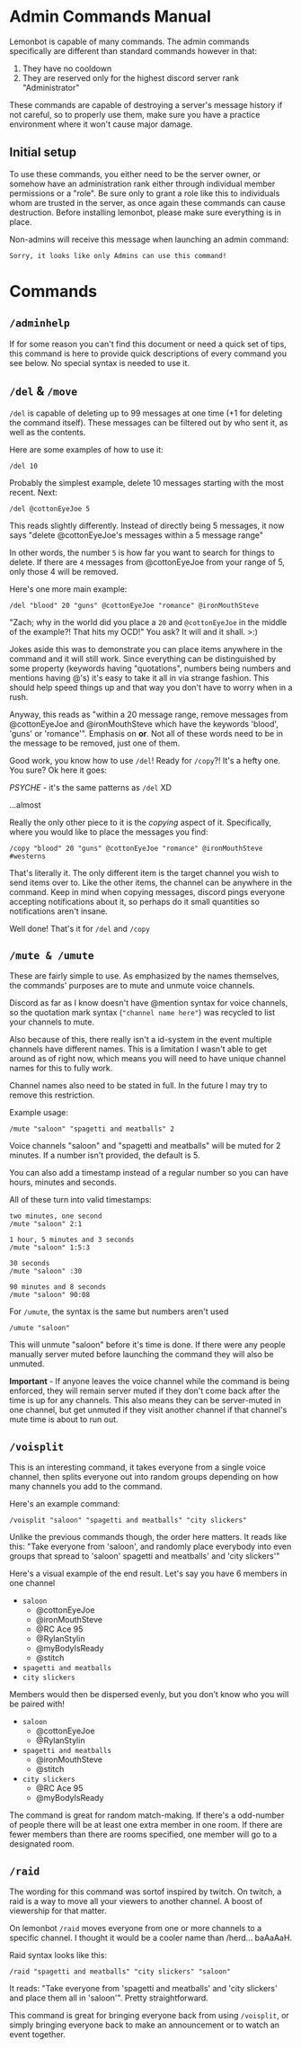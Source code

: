 # Admin Commands Manual

Lemonbot is capable of many commands. The admin commands specifically are different than standard commands however in that:

1. They have no cooldown
1. They are reserved only for the highest discord server rank "Administrator"

These commands are capable of destroying a server's message history if not careful, so to properly use them, make sure you have a practice environment where it won't cause major damage.

## Initial setup

To use these commands, you either need to be the server owner, or somehow have an administration rank either through individual member permissions or a "role". Be sure only to grant a role like this to individuals whom are trusted in the server, as once again these commands can cause destruction. Before installing lemonbot, please make sure everything is in place.

Non-admins will receive this message when launching an admin command:

`Sorry, it looks like only Admins can use this command!`

# Commands

## `/adminhelp`

If for some reason you can't find this document or need a quick set of tips, this command is here to provide quick descriptions of every command you see below. No special syntax is needed to use it.

## `/del` & `/move`


`/del` is capable of deleting up to 99 messages at one time (+1 for deleting the command itself). These messages can be filtered out by who sent it, as well as the contents.

Here are some examples of how to use it:

```
/del 10
```
Probably the simplest example, delete 10 messages starting with the most recent. Next:

```
/del @cottonEyeJoe 5
```
This reads slightly differently. Instead of directly being 5 messages, it now says "delete @cottonEyeJoe's messages within a 5 message range"

In other words, the number `5` is how far you want to search for things to delete. If there are `4` messages from @cottonEyeJoe from your range of 5, only those 4 will be removed.

Here's one more main example:
```
/del "blood" 20 "guns" @cottonEyeJoe "romance" @ironMouthSteve
```

"Zach; why in the world did you place a `20` and `@cottonEyeJoe` in the middle of the example?! That hits my OCD!" You ask? It will and it shall. >:)

Jokes aside this was to demonstrate you can place items anywhere in the command and it will still work. Since everything can be distinguished by some property (keywords having "quotations", numbers being numbers and mentions having @'s) it's easy to take it all in via strange fashion. This should help speed things up and that way you don't have to worry when in a rush.

Anyway, this reads as "within a 20 message range, remove messages from @cottonEyeJoe and @ironMouthSteve which have the keywords 'blood', 'guns' or 'romance'". Emphasis on **or**. Not all of these words need to be in the message to be removed, just one of them.

Good work, you know how to use `/del`! Ready for `/copy`?! It's a hefty one. You sure? Ok here it goes:

*PSYCHE* - it's the same patterns as `/del` XD

...almost

Really the only other piece to it is the *copying* aspect of it. Specifically, where you would like to place the messages you find:

```
/copy "blood" 20 "guns" @cottonEyeJoe "romance" @ironMouthSteve #westerns
```

That's literally it. The only different item is the target channel you wish to send items over to. Like the other items, the channel can be anywhere in the command. Keep in mind when copying messages, discord pings everyone accepting notifications about it, so perhaps do it small quantities so notifications aren't insane.

Well done! That's it for `/del` and `/copy`

## `/mute & /umute`

These are fairly simple to use. As emphasized by the names themselves, the commands' purposes are to mute and unmute voice channels.

Discord as far as I know doesn't have @mention syntax for voice channels, so the quotation mark syntax (`"channel name here"`) was recycled to list your channels to mute.

Also because of this, there really isn't a id-system in the event multiple channels have different names. This is a limitation I wasn't able to get around as of right now, which means you will need to have unique channel names for this to fully work.

Channel names also need to be stated in full. In the future I may try to remove this restriction.

Example usage:
```
/mute "saloon" "spagetti and meatballs" 2
```

Voice channels "saloon" and "spagetti and meatballs" will be muted for 2 minutes. If a number isn't provided, the default is 5.

You can also add a timestamp instead of a regular number so you can have hours, minutes and seconds.

All of these turn into valid timestamps:
```
two minutes, one second
/mute "saloon" 2:1

1 hour, 5 minutes and 3 seconds
/mute "saloon" 1:5:3

30 seconds
/mute "saloon" :30

90 minutes and 8 seconds
/mute "saloon" 90:08
```

For `/umute`, the syntax is the same but numbers aren't used

```
/umute "saloon"
```

This will unmute "saloon" before it's time is done. If there were any people manually server muted before launching the command they will also be unmuted.

**Important** - If anyone leaves the voice channel while the command is being enforced, they will remain server muted if they don't come back after the time is up for any channels. This also means they can be server-muted in one channel, but get unmuted if they visit another channel if that channel's mute time is about to run out.

## `/voisplit`

This is an interesting command, it takes everyone from a single voice channel, then splits everyone out into random groups depending on how many channels you add to the command.

Here's an example command:
```
/voisplit "saloon" "spagetti and meatballs" "city slickers"
```

Unlike the previous commands though, the order here matters. It reads like this: "Take everyone from 'saloon', and randomly place everybody into even groups that spread to 'saloon' spagetti and meatballs' and 'city slickers'"

Here's a visual example of the end result. Let's say you have 6 members in one channel

* `saloon`
    * @cottonEyeJoe
    * @ironMouthSteve
    * @RC Ace 95
    * @RylanStylin
    * @myBodyIsReady
    * @stitch
* `spagetti and meatballs`
* `city slickers`

Members would then be dispersed evenly, but you don't know who you will be paired with!

* `saloon`
    * @cottonEyeJoe
    * @RylanStylin
* `spagetti and meatballs`
    * @ironMouthSteve
    * @stitch
* `city slickers`
    * @RC Ace 95
    * @myBodyIsReady

The command is great for random match-making. If there's a odd-number of people there will be at least one extra member in one room. If there are fewer members than there are rooms specified, one member will go to a designated room.

## `/raid`

The wording for this command was sortof inspired by twitch. On twitch, a raid is a way to move all your viewers to another channel. A boost of viewership for that matter.

On lemonbot `/raid` moves everyone from one or more channels to a specific channel. I thought it would be a cooler name than /herd... baAaAaH.

Raid syntax looks like this:

```
/raid "spagetti and meatballs" "city slickers" "saloon"
```

It reads: "Take everyone from 'spagetti and meatballs' and 'city slickers' and place them all in 'saloon'". Pretty straightforward.

This command is great for bringing everyone back from using `/voisplit`, or simply bringing everyone back to make an announcement or to watch an event together.
